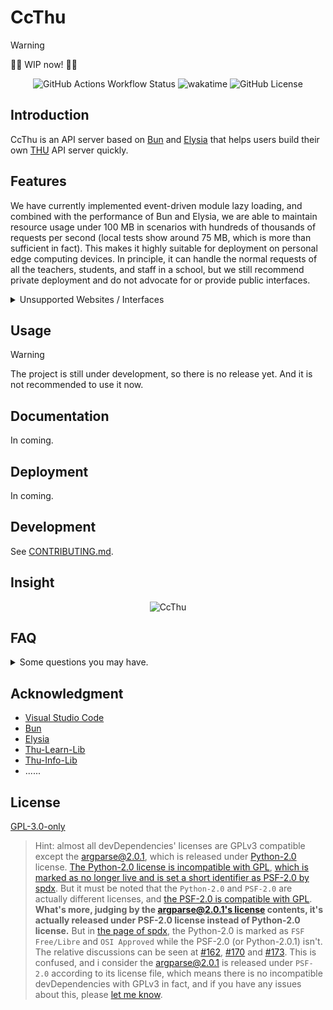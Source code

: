 # CcThu

> [!WARNING]
> 🚧🚧 WIP now! 🚧🚧

<div align="center">

![GitHub Actions Workflow Status](https://img.shields.io/github/actions/workflow/status/chillcicada/CcThu/ci.yml) ![wakatime](https://wakatime.com/badge/user/018b2987-2ecc-45d3-9469-0a8572bb2e32/project/91a7b714-6008-4492-922d-1612f32c1635.svg) ![GitHub License](https://img.shields.io/github/license/chillcicada/CcThu)

</div>

## Introduction

CcThu is an API server based on [Bun](https://bun.sh) and [Elysia](https://elysiajs.com) that helps users build their own [THU](https://www.tsinghua.edu.cn) API server quickly.

## Features

We have currently implemented event-driven module lazy loading, and combined with the performance of Bun and Elysia, we are able to maintain resource usage under 100 MB in scenarios with hundreds of thousands of requests per second (local tests show around 75 MB, which is more than sufficient in fact). This makes it highly suitable for deployment on personal edge computing devices. In principle, it can handle the normal requests of all the teachers, students, and staff in a school, but we still recommend private deployment and do not advocate for or provide public interfaces.

<details>

<summary>Unsupported Websites / Interfaces</summary>

> [!WARNING]
> We won't provide any support for interfaces that are prone to be easily abused.

e.g.:

- lib.tsinghua.edu.cn / 图书馆阅读相关接口
- ...

If you privately implement relevant interfaces and cause abuse and are punished, you are responsible for the consequences and we have nothing to do with the responsibility. The right of interpretation belongs to us.

</details>

## Usage

> [!WARNING]
> The project is still under development, so there is no release yet. And it is not recommended to use it now.

## Documentation

In coming.

## Deployment

In coming.

<!-- > [!IMPORTANT]
> 我们不建议您采用 Fork 的方式公开部署本项目，因为这样可能容易泄露您的个人信息。在未来我们会考虑为加入认证机制来提供安全性，但我们仍然优先推荐私有部署（原因在于一些自动化服务可能需要长期存储您的信息，但我们也很提供必要的加密保证），具体方法见下。

- docker

> 如果您想要参与开发或是个性化您的 API 服务（如何使用 API 服务不算此类），根据协议，我们希望您能够 Fork 本项目或以其他形式开源您的修改，但请注意不要使您的个人信息泄露。 -->

## Development

See [CONTRIBUTING.md](./CONTRIBUTING.md).

## Insight

<div align="center">

![CcThu](https://repobeats.axiom.co/api/embed/7b84f1d5737a1499abd6010db0735512d3ab6c7c.svg)

</div>

<!-- ## Afterwords

> [!IMPORTANT]
> The content has nothing to do with the project, and it includes some personal feelings (such as complaints) of the author.
> As it's not recommended, and you can ignore it.

If you want to see, at [here](https://chillcicada.com/articles/endpapers_1#about-ccthu). -->

## FAQ

<details>

<summary>Some questions you may have.</summary>

- Q: How does this API server work?

  A: Use cookies and to simulate login, and then use the request to get the data, and finally parse the data on server and return it to the user. We manually maintain the cookie mechanisms.

- Q: What is the frequency of updates/commits?

  A: Every Friday evening (UTC+8). Exculding some special cases.

- Q: What's the development plan?

  A: I'm currently working for the releasing of version 0.1.0. Learn more at [here](https://github.com/chillcicada/CcThu/issues/1). For I'm very busy 😎, I may only focus on key parts of the development before v0.1.0. It's due to released in the August and September of this year.

<!-- - Q: 这是否会造成恶性竞争的情况？

  A: 这个问题我在 [Afterwords](#afterwords) 里面也有提及，首先我是出于解决自身需求而决定开发这个项目的，其次，本项目的逻辑均是解析公开的界面内容，并以更精简的方式回复，此外，一些类似的项目也在被使用着，比如 [Thu-Info-Lib](https://www.npmjs.com/package/@thu-info/lib) 和 [Thu-Learn-Lib](https://www.npmjs.com/package/@thu-info/lib) 延伸的 [Learn-Helper](https://github.com/Harry-Chen/Learn-Helper) 和 [Thu-Info](https://github.com/thu-info-community/thu-info-app) 等，就目前的情况来看，这些项目并没有造成恶性竞争的情况。同时，出于更妥善的想法，本项目也以 GPL-3.0 协议开源，希望能够帮助到更多的人，可以使用 `license-checker` 来查看所有依赖包的证书。

- Q: 本项目是否会采取一些推广的手段，比如与官方合作，或是其他方式？

  A: 本项目的初衷是为了解决自身需求，所以并没有考虑过推广的问题，客观上讲，我并不反对推广，但同时我希望任何行为（包括推广）都不能泄露开发者的个人隐私等权益，否则我可能会因此要求拒绝推广，同时，在这一点的考量上，我可能不会参与官方的合作。至于有多少人会用到这个项目，我认为这与我开发这个项目的想法无关，我也不关心会被多少人使用。 -->

</details>

## Acknowledgment

- [Visual Studio Code](https://code.visualstudio.com)
- [Bun](https://bun.sh)
- [Elysia](https://elysiajs.com)
- [Thu-Learn-Lib](https://github.com/Harry-Chen/THU-Learn-Lib)
- [Thu-Info-Lib](https://www.npmjs.com/package/@thu-info/lib)
- ......

## License

[GPL-3.0-only](https://www.gnu.org/licenses/gpl-3.0.html)

> Hint: almost all devDependencies' licenses are GPLv3 compatible except the [argparse@2.0.1](https://github.com/nodeca/argparse), which is released under [Python-2.0](https://opensource.org/license/Python-2.0) license. [The Python-2.0 license is incompatible with GPL](https://www.gnu.org/licenses/license-list.en.html#PythonOld), [which is marked as no longer live and is set a short identifier as PSF-2.0 by spdx](https://spdx.org/licenses/PSF-2.0.html). But it must be noted that the `Python-2.0` and `PSF-2.0` are actually different licenses, and [the PSF-2.0 is compatible with GPL](https://www.gnu.org/licenses/license-list.en.html#Python). **What's more, judging by the [argparse@2.0.1's license](https://github.com/nodeca/argparse/blob/master/LICENSE) contents, it's actually released under PSF-2.0 license instead of Python-2.0 license.** But in [the page of spdx](https://spdx.org/licenses), the Python-2.0 is marked as `FSF Free/Libre` and `OSI Approved` while the PSF-2.0 (or Python-2.0.1) isn't. The relative discussions can be seen at [#162](https://github.com/nodeca/argparse/issues/162), [#170](https://github.com/nodeca/argparse/pull/170) and [#173](https://github.com/nodeca/argparse/pull/173). This is confused, and i consider the argparse@2.0.1 is released under `PSF-2.0` according to its license file, which means there is no incompatible devDependencies with GPLv3 in fact, and if you have any issues about this, please [let me know](https://github.com/chillcicada/CcThu/issues/new).
